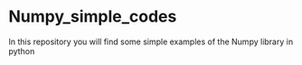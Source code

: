 # Numpy_simple_codes
In this repository you will find some simple examples of the Numpy library in python
